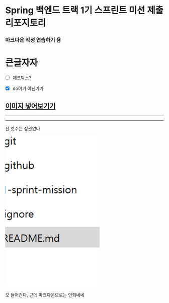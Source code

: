 # Spring 백엔드 트랙 1기 스프린트 미션 제출 리포지토리
### 마크다운 작성 연습하기 용 
# 큰글자자
-[ ] 체크박스? 

-[x] do이거 아닌가가

[이미지 넣어보기기](./1111111.png)
-----------------
--------------------------
-----------------------------------
선 갯수는 상관없나

<img src="./1111111.png" alt="이미지 넣어보기" width="300">

오 들어간다, 근데 마크다운으로는 안되네네